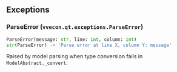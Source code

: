 ## Exceptions

### ParseError (`vvecon.qt.exceptions.ParseError`)
```python
ParseError(message: str, line: int, column: int)
str(ParseError) -> 'Parse error at line X, column Y: message'
```

Raised by model parsing when type conversion fails in `ModelAbstract._convert`.


